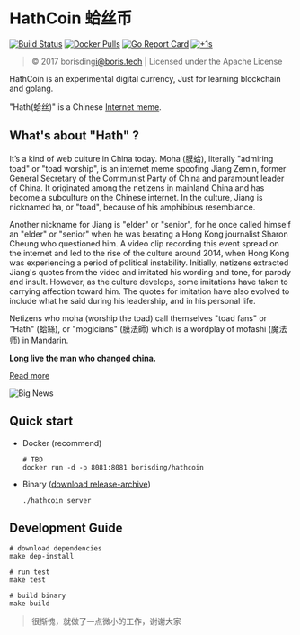 # HathCoin 蛤丝币

[![Build Status](https://travis-ci.org/borisding1994/hathcoin.svg)](https://travis-ci.org/borisding1994/hathcoin) [![Docker Pulls](https://img.shields.io/docker/pulls/borisding/hathcoin.svg)](https://hub.docker.com/r/borisding/hathcoin/) [![Go Report Card](https://goreportcard.com/badge/github.com/borisding1994/hathcoin)](https://goreportcard.com/report/github.com/borisding1994/hathcoin) [![+1s](https://img.shields.io/badge/%CE%98..%CE%98-%2B1s-green.svg)](https://en.wikipedia.org/wiki/Moha_culture)

>© 2017 borisding<i@boris.tech> | Licensed under the Apache License

HathCoin is an experimental digital currency, Just for learning blockchain and golang.

"Hath(蛤丝)" is a Chinese [Internet meme](https://en.wikipedia.org/wiki/Internet_meme).

## What's about "Hath" ?

It’s a kind of web culture in China today. Moha (膜蛤), literally "admiring toad" or "toad worship", is an internet meme spoofing Jiang Zemin, former General Secretary of the Communist Party of China and paramount leader of China. It originated among the netizens in mainland China and has become a subculture on the Chinese internet. In the culture, Jiang is nicknamed ha, or "toad", because of his amphibious resemblance. 

Another nickname for Jiang is "elder" or "senior", for he once called himself an "elder" or "senior" when he was berating a Hong Kong journalist Sharon Cheung who questioned him. A video clip recording this event spread on the internet and led to the rise of the culture around 2014, when Hong Kong was experiencing a period of political instability. Initially, netizens extracted Jiang's quotes from the video and imitated his wording and tone, for parody and insult. However, as the culture develops, some imitations have taken to carrying affection toward him. The quotes for imitation have also evolved to include what he said during his leadership, and in his personal life.

Netizens who moha (worship the toad) call themselves "toad fans" or "Hath" (蛤絲), or "mogicians" (膜法師) which is a wordplay of mofashi (魔法师) in Mandarin.

**Long live the man who changed china.**

[Read more](https://en.wikipedia.org/wiki/Moha_culture)

![Big News](https://ipfs.io/ipfs/QmbKHv4r5buzSD1GApRrHf6zgQY5eX4mPw7ATiFSxubS16)


## Quick start

* Docker (recommend)
  ```shell
  # TBD
  docker run -d -p 8081:8081 borisding/hathcoin
  ```
* Binary ([download release-archive](https://github.com/borisding1994/hathcoin/releases))
  ```shell
  ./hathcoin server
  ```

## Development Guide

```shell
# download dependencies
make dep-install
 
# run test
make test
 
# build binary
make build
```

> 很惭愧，就做了一点微小的工作，谢谢大家
